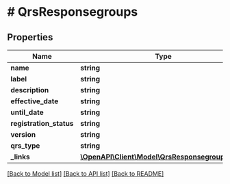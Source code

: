 # # QrsResponsegroups

## Properties

Name | Type | Description | Notes
------------ | ------------- | ------------- | -------------
**name** | **string** |  | [optional]
**label** | **string** |  | [optional]
**description** | **string** |  | [optional]
**effective_date** | **string** |  | [optional]
**until_date** | **string** |  | [optional]
**registration_status** | **string** |  | [optional]
**version** | **string** |  | [optional]
**qrs_type** | **string** |  | [optional]
**_links** | [**\OpenAPI\Client\Model\QrsResponsegroupsLinks**](QrsResponsegroupsLinks.md) |  | [optional]

[[Back to Model list]](../../README.md#models) [[Back to API list]](../../README.md#endpoints) [[Back to README]](../../README.md)
